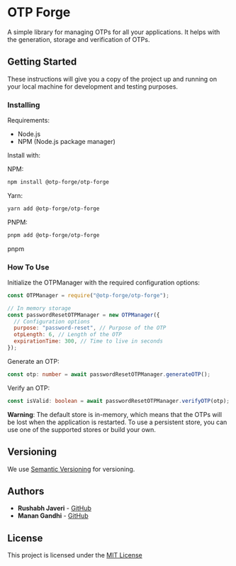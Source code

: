 # OTP Forge

A simple library for managing OTPs for all your applications. It helps with the generation, storage and verification of OTPs.

## Getting Started

These instructions will give you a copy of the project up and running on
your local machine for development and testing purposes.

### Installing

Requirements:

- Node.js
- NPM (Node.js package manager)

Install with:

NPM:

```bash
npm install @otp-forge/otp-forge
```

Yarn:

```bash
yarn add @otp-forge/otp-forge
```

PNPM:

```bash
pnpm add @otp-forge/otp-forge
```

pnpm

### How To Use

Initialize the OTPManager with the required configuration options:

```javascript
const OTPManager = require("@otp-forge/otp-forge");

// In memory storage
const passwordResetOTPManager = new OTPManager({
  // Configuration options
  purpose: "password-reset", // Purpose of the OTP
  otpLength: 6, // Length of the OTP
  expirationTime: 300, // Time to live in seconds
});
```

Generate an OTP:

```typescript
const otp: number = await passwordResetOTPManager.generateOTP();
```

Verify an OTP:

```typescript
const isValid: boolean = await passwordResetOTPManager.verifyOTP(otp);
```

**Warning**: The default store is in-memory, which means that the OTPs will be lost when the application is restarted. To use a persistent store, you can use one of the supported stores or build your own.

## Versioning

We use [Semantic Versioning](http://semver.org/) for versioning.

## Authors

- **Rushabh Javeri** - [GitHub](https://github.com/rushabhhere)
- **Manan Gandhi** - [GitHub](https://github.com/MananGandhi1810)

## License

This project is licensed under the [MIT License](https://license.md/licenses/mit-license/)
